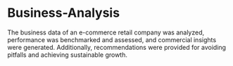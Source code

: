 # Business-Analysis
The business data of an e-commerce retail company was analyzed, performance was benchmarked and assessed, and commercial insights were generated. Additionally, recommendations were provided for avoiding pitfalls and achieving sustainable growth.
